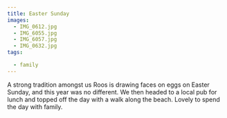 ```yaml
---
title: Easter Sunday
images:
  - IMG_0612.jpg
  - IMG_6055.jpg
  - IMG_6057.jpg
  - IMG_0632.jpg
tags:

  - family
---
```

A strong tradition amongst us Roos is drawing faces on eggs on Easter Sunday, and this year was no different. We then headed to a local pub for lunch and topped off the day with a walk along the beach. Lovely to spend the day with family.